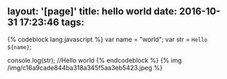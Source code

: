 layout: '[page]'
title: hello world
date: 2016-10-31 17:23:46
tags:
---
{% codeblock lang:javascript %}
var name = "world";
var str  = `Hello ${name}`;

console.log(str); //Hello world
{% endcodeblock %}
{% img /img/c16a9cade844ba318a345f5aa3eb5423.jpeg %}

